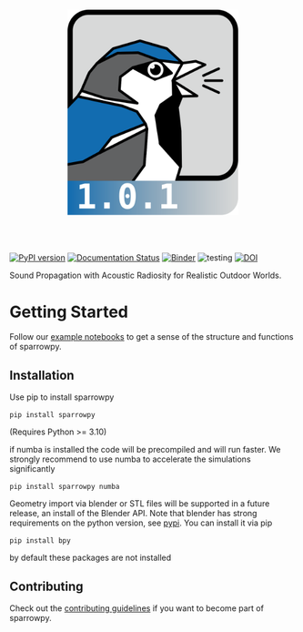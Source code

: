 <h1 align="center">
<p align="center">
    <img src="docs/_static/logo.svg" width="300"
             onerror="this.onerror=null;this.src='https://github.com/sparrow-acoustics/sparrowpy/raw/main/docs/_static/logo.svg';">
</p>
</h1><br>

[![PyPI version](https://badge.fury.io/py/sparrowpy.svg)](https://badge.fury.io/py/sparrowpy)
[![Documentation Status](https://readthedocs.org/projects/sparrowpy/badge/?version=latest)](https://sparrowpy.readthedocs.io/en/latest/?badge=latest)
[![Binder](https://mybinder.org/badge_logo.svg)](https://mybinder.org/v2/gh/sparrow-acoustics/sparrowpy/main?urlpath=%2Fdoc%2Ftree%2Fexamples%2Ffast_radiosity.ipynb)
![testing](https://github.com/sparrow-acoustics/sparrowpy/actions/workflows/pytest_pr.yml/badge.svg)
[![DOI](https://zenodo.org/badge/DOI/10.5281/zenodo.17130452.svg)](https://doi.org/10.5281/zenodo.17130452)


Sound Propagation with Acoustic Radiosity for Realistic Outdoor Worlds.

# Getting Started

Follow our [example notebooks](https://sparrowpy.readthedocs.io/en/stable/examples.html) to get a sense of the structure and functions of sparrowpy.

## Installation

Use pip to install sparrowpy

    pip install sparrowpy

(Requires Python >= 3.10)

if numba is installed the code will be precompiled and will run faster. We strongly recommend to use numba to accelerate the simulations significantly

    pip install sparrowpy numba

Geometry import via blender or STL files will be supported in a future release, an install of the Blender API. Note that blender has strong requirements on the python version, see [pypi](https://pypi.org/project/bpy/). You can install it via pip

    pip install bpy

by default these packages are not installed

## Contributing

Check out the [contributing guidelines](https://sparrowpy.readthedocs.io/en/stable/contributing.html) if you want to become part of sparrowpy.
